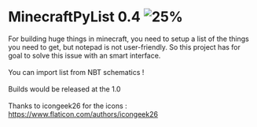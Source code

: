 # MinecraftPyList 0.4 ![25%](https://progress-bar.dev/25/?title=progress)
For building huge things in minecraft, you need to setup a list of the things you need to get, but notepad is not user-friendly. So this project has for goal to solve this issue with an smart interface.\
\
You can import list from NBT schematics !\
\
Builds would be released at the 1.0\
\
Thanks to icongeek26 for the icons : https://www.flaticon.com/authors/icongeek26
